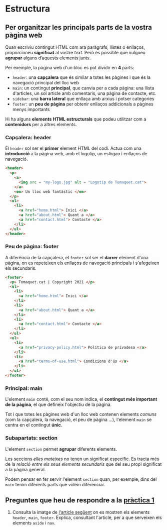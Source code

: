 # Estructura

## Per organitzar les principals parts de la vostra pàgina web

Quan escriviu contingut HTML com ara paràgrafs, llistes o enllaços, proporcioneu **significat** al vostre _text_. Però és possible que vulgueu **agrupar** alguns d’aquests elements junts.

Per exemple, la pàgina web d'un bloc es pot dividir en **4** parts:

* `header`: una **capçalera** que és similar a totes les pàgines i que és la navegació principal del lloc web
* `main`: un contingut **principal**, que canvia per a cada pàgina: una llista d'articles, un sol article amb comentaris, una pàgina de contacte, etc.
* `sidebar`: una **barra lateral** que enllaça amb arxius i potser categories
* `footer`: un **peu de pàgina** per obtenir enllaços addicionals a pàgines menys importants

Hi ha alguns **elements HTML estructurals** que podeu utilitzar com a **contenidors** per a altres elements.

### Capçalera: header

El `header` sol ser el **primer** element HTML del codi. Actua com una **introducció** a la pàgina web, amb el logotip, un eslògan i enllaços de navegació.

```html
<header>
  <p>
    <a>
      <img src = "my-logo.jpg" alt = "Logotip de Tomaquet.cat">
    </a>
    <em> Un lloc web fantàstic </em>
  </p>
  <ul>
    <li>
      <a href="home.html"> Inici </a>
      <a href="about.html"> Quant a </a>
      <a href="contact.html"> Contacte </a>
    </li>
  </ul>
</header>
```

### Peu de pàgina: footer

A diferència de la capçalera, el `footer` sol ser el **darrer** element d'una pàgina, on es repeteixen els enllaços de navegació principals i s'afegeixen els secundaris.

```html
<footer>
  <p> Tomaquet.cat | Copyright 2021 </p>
  <ul>
    <li>
      <a href="home.html"> Inici </a>
    </li>
    <li>
      <a href="about.html"> Quant a </a>
    </li>
    <li>
      <a href="contact.html"> Contacte </a>
    </li>
  </ul>
  <ul>
    <li>
      <a href="privacy-policy.html"> Política de privadesa </a>
    </li>
    <li>
      <a href="terms-of-use.html"> Condicions d'ús </a>
    </li>
  </ul>
</footer>
```

### Principal: main

L'element `main` conté, com el seu nom indica, el **contingut més important de la pàgina**, el que defineix l'objectiu de la pàgina.

Tot i que totes les pàgines web d'un lloc web contenen elements _comuns_ (com la capçalera, la navegació, el peu de pàgina ...), l'element `main` se centra en el contingut **únic**.

### Subapartats: section

L'element `section` permet **agrupar** diferents elements.

Les seccions _elles mateixes_ no tenen un significat específic. Es tracta més de la _relació entre els seus elements secundaris_ que del seu propi significat a la pàgina general.

Podem pensar en fer servir l'element `section` quan, per exemple, dins del `main` tenim diferents parts que volem diferenciar.


## Preguntes que heu de respondre a la [pràctica 1](https://moodle.insjoaquimmir.cat/mod/assign/view.php?id=42051)

1. Consulta la imatge de [l'article següent](http://www.cellbiol.com/bioinformatics_web_development/chapter-3-your-first-web-page-learning-html-and-css/introducing-html5-footer-header-nav-article-section-and-aside-elements/) on es mostren els elements `header`, `main`, `footer`. Explica, consultant l'article, per a que serveixen els elements `aside` i `nav`.
